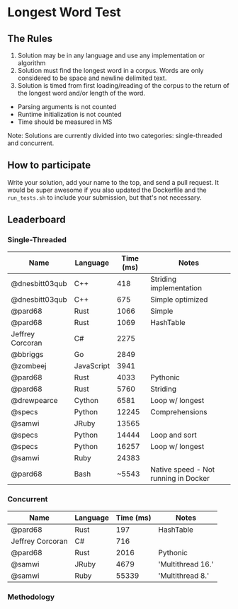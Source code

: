# Longest Word Test

## The Rules

1. Solution may be in any language and use any implementation or algorithm
1. Solution must find the longest word in a corpus. Words are only considered to be space and newline delimited text.
1. Solution is timed from first loading/reading of the corpus to the return of the longest word and/or length of the word.
  - Parsing arguments is not counted
  - Runtime initialization is not counted
  - Time should be measured in MS

Note: Solutions are currently divided into two categories: single-threaded and concurrent.

## How to participate

Write your solution, add your name to the top, and send a pull request. It would be super awesome if you also updated the Dockerfile and the `run_tests.sh` to include your submission, but that's not necessary.

## Leaderboard

### Single-Threaded

| Name             | Language   | Time (ms) | Notes                                |
|------------------|------------|-----------|--------------------------------------|
| @dnesbitt03qub   | C++        | 418       | Striding implementation              |
| @dnesbitt03qub   | C++        | 675       | Simple optimized                     |
| @pard68          | Rust       | 1066      | Simple                               |
| @pard68          | Rust       | 1069      | HashTable                            |
| Jeffrey Corcoran | C#         | 2275      |                                      |
| @bbriggs         | Go         | 2849      |                                      |
| @zombeej         | JavaScript | 3941      |                                      |
| @pard68          | Rust       | 4033      | Pythonic                             |
| @pard68          | Rust       | 5760      | Striding                             |
| @drewpearce      | Cython     | 6581      | Loop w/ longest                      |
| @specs           | Python     | 12245     | Comprehensions                       |
| @samwi           | JRuby      | 13565     |                                      |
| @specs           | Python     | 14444     | Loop and sort                        |
| @specs           | Python     | 16257     | Loop w/ longest                      |
| @samwi           | Ruby       | 24383     |                                      |
| @pard68          | Bash       | ~5543     | Native speed - Not running in Docker |


### Concurrent
| Name             | Language | Time (ms) | Notes             |
|------------------|----------|-----------|-------------------|
| @pard68          | Rust     | 197       | HashTable         |
| Jeffrey Corcoran | C#       | 716       |                   |
| @pard68          | Rust     | 2016      | Pythonic          |
| @samwi           | JRuby    | 4679      | 'Multithread 16.' |
| @samwi           | Ruby     | 55339     | 'Multithread 8.'  |


### Methodology
